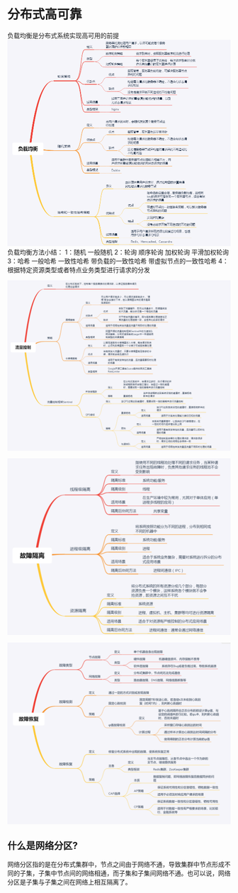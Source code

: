 # 分布式高可靠
负载均衡是分布式系统实现高可用的前提
![](%E5%88%86%E5%B8%83%E5%BC%8F%E9%AB%98%E5%8F%AF%E9%9D%A0/05ab2dc9bc1fa38073ef7044b6c6b3be.png)
负载均衡方法小结：
1：随机
       一般随机
2：轮询
       顺序轮询
       加权轮询
       平滑加权轮询
3：哈希
       一般哈希
       一致性哈希
       带负载的一致性哈希
       带虚拟节点的一致性哈希
4：根据特定资源类型或者特点业务类型进行请求的分发



![](%E5%88%86%E5%B8%83%E5%BC%8F%E9%AB%98%E5%8F%AF%E9%9D%A0/1f4cb85a61786d8a2080e8a59768eae7.png)


![](%E5%88%86%E5%B8%83%E5%BC%8F%E9%AB%98%E5%8F%AF%E9%9D%A0/b5e25369e1645514e9cf8c2d2a52866b.png)


![](%E5%88%86%E5%B8%83%E5%BC%8F%E9%AB%98%E5%8F%AF%E9%9D%A0/552788a0f75b7a529439fd9ba04dc0c7.png)

## 什么是网络分区?
网络分区指的是在分布式集群中，节点之间由于网络不通，导致集群中节点形成不同的子集，子集中节点间的网络相通，而子集和子集间网络不通。也可以说，网络分区是子集与子集之间在网络上相互隔离了。